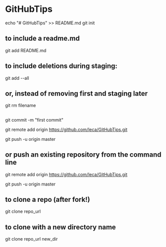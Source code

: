 # GitHubTips

echo "# GitHubTips" >> README.md
git init



## to include a readme.md 
git add README.md

## to include deletions during staging:
git add --all

## or, instead of removing first and staging later

git rm filename

##

git commit -m "first commit"

git remote add origin https://github.com/leca/GitHubTips.git

git push -u origin master

## or push an existing repository from the command line

git remote add origin https://github.com/leca/GitHubTips.git

git push -u origin master

## to clone a repo (after fork!)

git clone repo_url

## to clone with a new directory name
git clone repo_url new_dir
